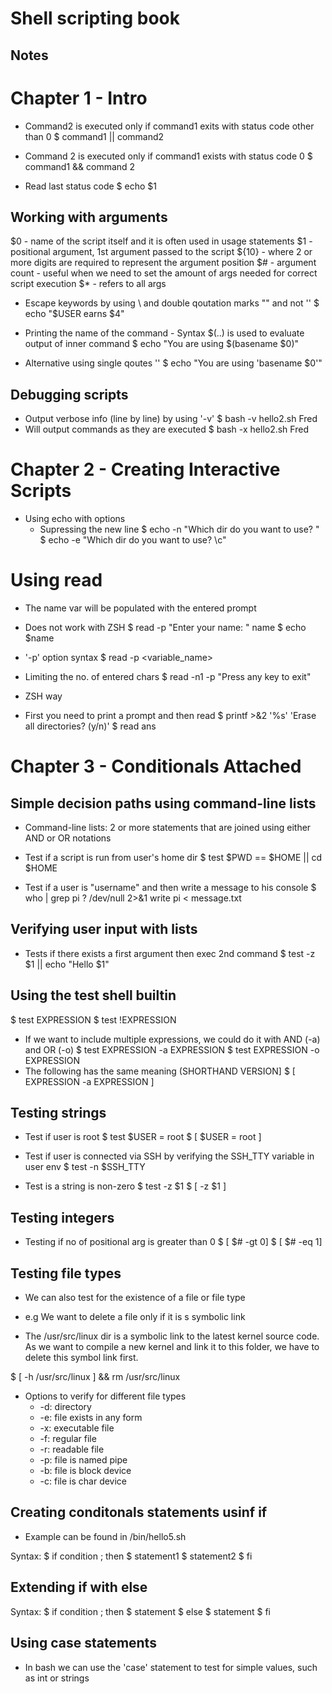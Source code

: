 # Shell scripting book
## Notes

# Chapter 1 - Intro
- Command2 is executed only if command1 exits with status code other than 0
$ command1 || command2

- Command 2 is executed only if command1 exists with status code 0
$ command1 && command 2

- Read last status code
$ echo $1

## Working with arguments
$0 	- name of the script itself and it is often used in usage statements
$1 	- positional argument, 1st argument passed to the script
${10} 	- where 2 or more digits are required to represent the argument position
$#	- argument count - useful when we need to set the amount of args needed for 
correct script execution
$*	- refers to all args

- Escape keywords by using \ and double qoutation marks "" and not ''
$ echo "$USER earns \$4"

- Printing the name of the command - Syntax $(..) is used to evaluate output of inner
command
$ echo "You are using $(basename $0)"
- Alternative using single qoutes ''
$ echo "You are using 'basename $0'"

## Debugging scripts
- Output verbose info (line by line) by using '-v'
$ bash -v hello2.sh Fred
- Will output commands as they are executed
$ bash -x hello2.sh Fred

# Chapter 2 - Creating Interactive Scripts

- Using echo with options
	- Supressing the new line
$ echo -n "Which dir do you want to use? "
$ echo -e "Which dir do you want to use? \c"

# Using read
- The name var will be populated with the entered prompt
- Does not work with ZSH
$ read -p "Enter your name: " name
$ echo $name

- '-p' option syntax
$ read -p <prompt> <variable_name>

- Limiting the no. of entered chars
$ read -n1 -p "Press any key to exit"

- ZSH way
- First you need to print a prompt and then read
$ printf >&2 '%s' 'Erase all directories? (y/n)'
$ read ans

# Chapter 3 - Conditionals Attached

## Simple decision paths using command-line lists
- Command-line lists: 2 or more statements that are joined using either AND or OR notations

- Test if a script is run from user's home dir
$ test $PWD == $HOME || cd $HOME

- Test if a user is "username" and then write a message to his console
$ who | grep pi ? /dev/null 2>&1 write pi < message.txt

## Verifying user input with lists
- Tests if there exists a first argument then exec 2nd command
$ test -z $1 || echo "Hello $1"

## Using the test shell builtin
$ test EXPRESSION
$ test !EXPRESSION

- If we want to include multiple expressions, we could do it with AND (-a) and OR (-o)
$ test EXPRESSION -a EXPRESSION
$ test EXPRESSION -o EXPRESSION
- The following has the same meaning (SHORTHAND VERSION]
$ [ EXPRESSION -a EXPRESSION ]

## Testing strings
- Test if user is root
$ test $USER = root
$ [ $USER = root ]

- Test if user is connected via SSH by verifying the SSH_TTY variable in user env
$ test -n $SSH_TTY

- Test is a string is non-zero
$ test -z $1
$ [ -z $1 ]

## Testing integers
- Testing if no of positional arg is greater than 0
$ [ $# -gt 0]
$ [ $# -eq 1]

## Testing file types
- We can also test for the existence of a file or file type
- e.g We want to delete a file only if it is s symbolic link

- The /usr/src/linux dir is a symbolic link to the latest kernel source code. As we 
want to compile a new kernel and link it to this folder, we have to delete 
this symbol link first.

$ [ -h /usr/src/linux ] && rm /usr/src/linux

- Options to verify for different file types
	- -d: directory
	- -e: file exists in any form
	- -x: executable file
	- -f: regular file
	- -r: readable file
	- -p: file is named pipe
	- -b: file is block device
	- -c: file is char device

## Creating conditonals statements usinf if

- Example can be found in /bin/hello5.sh

Syntax:
$ if condition ; then 
$	statement1
$	statement2
$ fi

## Extending if with else

Syntax:
$ if condition ; then
$ 	statement
$ else
$ 	statement
$ fi

## Using case statements
- In bash we can use the 'case' statement to test for simple values, such as int or strings








